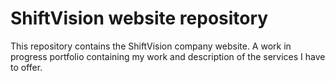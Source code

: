# ShiftVision website repository

This repository contains the ShiftVision company website. A work in progress portfolio containing my work and description of the services I have to offer.

